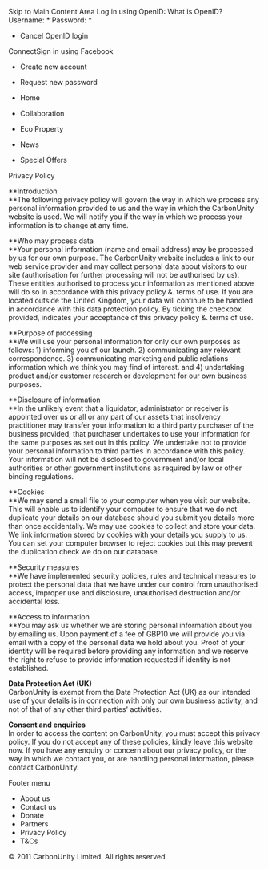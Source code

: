 Skip to Main Content Area Log in using OpenID: What is OpenID? Username: \* Password: \*

*   Cancel OpenID login

ConnectSign in using Facebook

*   Create new account
*   Request new password

*   Home
*   Collaboration
*   Eco Property
*   News
*   Special Offers

Privacy Policy

**Introduction  
**The following privacy policy will govern the way in which we process any personal information provided to us and the way in which the CarbonUnity website is used. We will notify you if the way in which we process your information is to change at any time. 

**Who may process data  
**Your personal information (name and email address) may be processed by us for our own purpose. The CarbonUnity website includes a link to our web service provider and may collect personal data about visitors to our site (authorisation for further processing will not be authorised by us). These entities authorised to process your information as mentioned above will do so in accordance with this privacy policy &. terms of use. If you are located outside the United Kingdom, your data will continue to be handled in accordance with this data protection policy. By ticking the checkbox provided, indicates your acceptance of this privacy policy &. terms of use. 

**Purpose of processing  
**We will use your personal information for only our own purposes as follows: 1) informing you of our launch. 2) communicating any relevant correspondence. 3) communicating marketing and public relations information which we think you may find of interest. and 4) undertaking product and/or customer research or development for our own business purposes. 

**Disclosure of information  
**In the unlikely event that a liquidator, administrator or receiver is appointed over us or all or any part of our assets that insolvency practitioner may transfer your information to a third party purchaser of the business provided, that purchaser undertakes to use your information for the same purposes as set out in this policy. We undertake not to provide your personal information to third parties in accordance with this policy. Your information will not be disclosed to government and/or local authorities or other government institutions as required by law or other binding regulations. 

**Cookies  
**We may send a small file to your computer when you visit our website. This will enable us to identify your computer to ensure that we do not duplicate your details on our database should you submit you details more than once accidentally. We may use cookies to collect and store your data. We link information stored by cookies with your details you supply to us. You can set your computer browser to reject cookies but this may prevent the duplication check we do on our database. 

**Security measures  
**We have implemented security policies, rules and technical measures to protect the personal data that we have under our control from unauthorised access, improper use and disclosure, unauthorised destruction and/or accidental loss. 

**Access to information  
**You may ask us whether we are storing personal information about you by emailing us. Upon payment of a fee of GBP10 we will provide you via email with a copy of the personal data we hold about you. Proof of your identity will be required before providing any information and we reserve the right to refuse to provide information requested if identity is not established. 

**Data Protection Act (UK)**  
CarbonUnity is exempt from the Data Protection Act (UK) as our intended use of your details is in connection with only our own business activity, and not of that of any other third parties' activities. 

**Consent and enquiries**  
In order to access the content on CarbonUnity, you must accept this privacy policy. If you do not accept any of these policies, kindly leave this website now. If you have any enquiry or concern about our privacy policy, or the way in which we contact you, or are handling personal information, please contact CarbonUnity.

Footer menu

*   About us
*   Contact us
*   Donate
*   Partners
*   Privacy Policy
*   T&Cs

  

© 2011 CarbonUnity Limited. All rights reserved
